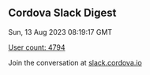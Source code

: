 ## Cordova Slack Digest
Sun, 13 Aug 2023 08:19:17 GMT

[User count: 4794](https://cordova.slack.com/)


Join the conversation at [slack.cordova.io](http://slack.cordova.io/)
